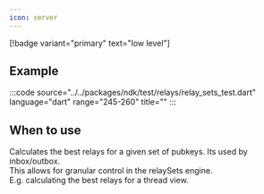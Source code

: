 ```yaml
---
icon: server
---
```


[!badge variant="primary" text="low level"]

## Example

:::code source="../../packages/ndk/test/relays/relay_sets_test.dart" language="dart" range="245-260" title="" :::



## When to use

Calculates the best relays for a given set of pubkeys. Its used by inbox/outbox. \
This allows for granular control in the relaySets engine. \
E.g. calculating the best relays for a thread view.
